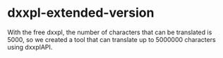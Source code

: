 # dxxpl-extended-version
With the free dxxpl, the number of characters that can be translated is 5000, so we created a tool that can translate up to 5000000 characters using dxxplAPI.
